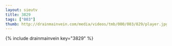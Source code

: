 ```yaml
--- 
layout: sieutv
title: 3829
tags: ["003"]
thumb: http://drainmainvein.com/media/videos/tmb/000/003/829/player.jpg
---
```

{% include drainmainvein key="3829" %} 
